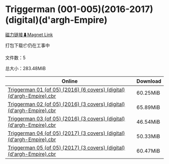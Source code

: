 # Triggerman (001-005)(2016-2017)(digital)(d'argh-Empire)

[磁力链接⬇Magnet Link](magnet:?xt=urn:btih:59f5769c9ba02d780022a6b6b3d7efa65c3ced47&dn=Triggerman%20%28001-005%29%282016-2017%29%28digital%29%28d%27argh-Empire%29)

打包下载📦仍在工事中

文件数：5

总大小：283.48MiB

Online | Download
--- | ---
[Triggerman 01 (of 05) (2016) (6 covers) (digital) (d'argh-Empire).cbr](https://github.com/alicewish/markdown/blob/master/comic/Triggerman-01-of-05-2016-6-covers-digital-dargh-Empire-cbr.md) | 60.25MiB
[Triggerman 02 (of 05) (2016) (3 covers) (digital) (d'argh-Empire).cbr](https://github.com/alicewish/markdown/blob/master/comic/Triggerman-02-of-05-2016-3-covers-digital-dargh-Empire-cbr.md) | 65.89MiB
[Triggerman 03 (of 05) (2016) (3 covers) (digital) (d'argh-Empire).cbr](https://github.com/alicewish/markdown/blob/master/comic/Triggerman-03-of-05-2016-3-covers-digital-dargh-Empire-cbr.md) | 46.54MiB
[Triggerman 04 (of 05) (2017) (3 covers) (digital) (d'argh-Empire).cbr](https://github.com/alicewish/markdown/blob/master/comic/Triggerman-04-of-05-2017-3-covers-digital-dargh-Empire-cbr.md) | 50.33MiB
[Triggerman 05 (of 05) (2017) (3 covers) (digital) (d'argh-Empire).cbr](https://github.com/alicewish/markdown/blob/master/comic/Triggerman-05-of-05-2017-3-covers-digital-dargh-Empire-cbr.md) | 60.47MiB